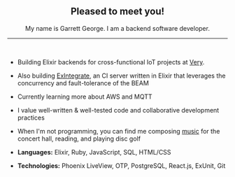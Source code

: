 <div align="center">
  <h2>Pleased to meet you!</h2>
  <p>My name is Garrett George. I am a backend software developer.</p>
</div>

<hr />
<br />

- Building Elixir backends for cross-functional IoT projects at [Very](https://verypossible.com).

- Also building [ExIntegrate](https://github.com/samrose/ex_integrate), an CI server written in Elixir that leverages the concurrency and fault-tolerance of the BEAM

- Currently learning more about AWS and MQTT

- I value well-written & well-tested code and collaborative development practices

- When I'm not programming, you can find me composing
  [music](https://soundcloud.com/garrettmichaelgeorge) for the concert hall, reading, and playing disc golf

- **Languages:** Elixir, Ruby, JavaScript, SQL, HTML/CSS

- **Technologies:** Phoenix LiveView, OTP, PostgreSQL, React.js, ExUnit, Git
